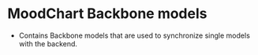 MoodChart Backbone models
=========================

* Contains Backbone models that are used to synchronize single models with the backend.
